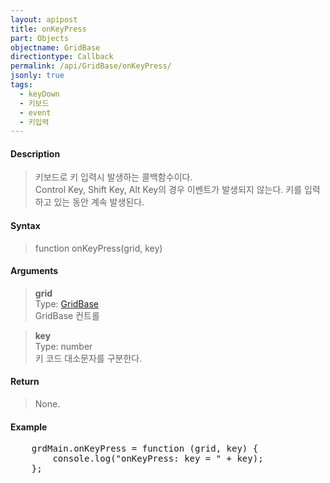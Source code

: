 ```yaml
---
layout: apipost
title: onKeyPress
part: Objects
objectname: GridBase
directiontype: Callback
permalink: /api/GridBase/onKeyPress/
jsonly: true
tags:
  - keyDown
  - 키보드
  - event
  - 키입력
---
```



#### Description

> 키보드로 키 입력시 발생하는 콜백함수이다.   
> Control Key, Shift Key, Alt Key의 경우 이벤트가 발생되지 않는다.
> 키를 입력하고 있는 동안 계속 발생된다.  

#### Syntax

> function onKeyPress(grid, key)  

#### Arguments

> **grid**  
> Type: [GridBase](/api/GridBase/)  
> GridBase 컨트롤  

> **key**  
> Type: number  
> 키 코드 대소문자를 구분한다. 

#### Return

> None.  

#### Example

<pre class="prettyprint">
    grdMain.onKeyPress = function (grid, key) {
        console.log("onKeyPress: key = " + key);
    };
</pre>



